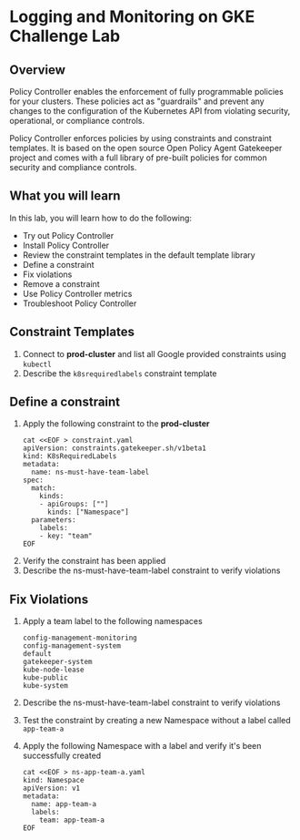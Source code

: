 # Logging and Monitoring on GKE Challenge Lab

## Overview

Policy Controller enables the enforcement of fully programmable policies for your clusters. These policies act as "guardrails" and prevent any changes to the configuration of the Kubernetes API from violating security, operational, or compliance controls.

Policy Controller enforces policies by using constraints and constraint templates. It is based on the open source Open Policy Agent Gatekeeper project and comes with a full library of pre-built policies for common security and compliance controls.

## What you will learn

In this lab, you will learn how to do the following:

- Try out Policy Controller
- Install Policy Controller
- Review the constraint templates in the default template library
- Define a constraint
- Fix violations
- Remove a constraint
- Use Policy Controller metrics
- Troubleshoot Policy Controller

## Constraint Templates

1. Connect to **prod-cluster** and list all Google provided constraints using `kubectl`
2. Describe the `k8srequiredlabels` constraint template

## Define a constraint

1. Apply the following constraint to the **prod-cluster**
   ```
   cat <<EOF > constraint.yaml
   apiVersion: constraints.gatekeeper.sh/v1beta1
   kind: K8sRequiredLabels
   metadata:
     name: ns-must-have-team-label
   spec:
     match:
       kinds:
       - apiGroups: [""]
         kinds: ["Namespace"]
     parameters:
       labels:
       - key: "team"
   EOF
   ```
2. Verify the constraint has been applied
3. Describe the ns-must-have-team-label constraint to verify violations

## Fix Violations

1. Apply a team label to the following namespaces

   ```
   config-management-monitoring
   config-management-system
   default
   gatekeeper-system
   kube-node-lease
   kube-public
   kube-system
   ```

2. Describe the ns-must-have-team-label constraint to verify violations
3. Test the constraint by creating a new Namespace without a label called `app-team-a`
4. Apply the following Namespace with a label and verify it's been successfully created
   ```
   cat <<EOF > ns-app-team-a.yaml
   kind: Namespace
   apiVersion: v1
   metadata:
     name: app-team-a
     labels:
       team: app-team-a
   EOF
   ```
